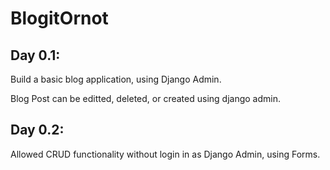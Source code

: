 # BlogitOrnot

## Day 0.1:

Build a basic blog application, using Django Admin. 

Blog Post can be editted, deleted, or created using django admin.


## Day 0.2:

Allowed CRUD functionality without login in as Django Admin, using Forms.
